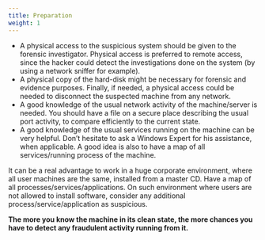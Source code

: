 ```yaml
---
title: Preparation
weight: 1
---
```


- A physical access to the suspicious system should be given to the forensic investigator. Physical access is preferred to remote access, since the hacker could detect the investigations done on the system (by using a network sniffer for example).
- A physical copy of the hard-disk might be necessary for forensic and evidence purposes. Finally, if needed, a physical access could be needed to disconnect the suspected machine from any network.
- A good knowledge of the usual network activity of the machine/server is needed. You should have a file on a secure place describing the usual port activity, to compare efficiently to the current state.
- A good knowledge of the usual services running on the machine can be very helpful. Don’t hesitate to ask a Windows Expert for his assistance, when applicable. A good idea is also to have a map of all services/running process of the machine.

It can be a real advantage to work in a huge corporate environment, where all user machines are the same, installed from a master CD. Have a map of all processes/services/applications. On such environment where users are not allowed to install software, consider any additional process/service/application as suspicious.

**The more you know the machine in its clean state, the more chances you have to detect any fraudulent activity running from it.**
